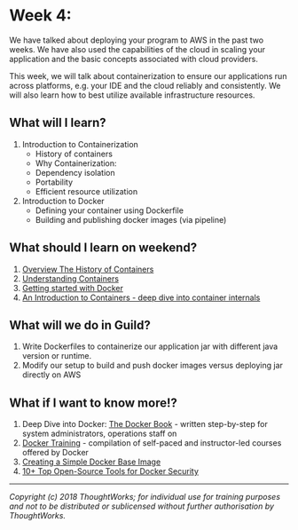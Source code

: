 # Week 4: 
We have talked about deploying your program to AWS in the past two weeks. We have also used the capabilities of the cloud in scaling your application and the basic concepts associated with cloud providers. 

This week, we will talk about containerization to ensure our applications run across platforms, e.g. your IDE and the cloud reliably and consistently. We will also learn how to best utilize available infrastructure resources.

## What will I learn?
1. Introduction to Containerization
   * History of containers
   * Why Containerization:
   * Dependency isolation 
   * Portability
   * Efficient resource utilization
2. Introduction to Docker
   * Defining your container using Dockerfile
   * Building and publishing docker images (via pipeline)

## What should I learn on weekend?
1. [Overview The History of Containers](https://medium.com/@jessgreb01/)
2. [Understanding Containers](what-is-the-difference-between-a-process-a-container-and-a-vm-f36ba0f8a8f7)
3. [Getting started with Docker](https://docs.docker.com/get-started/)
4. [An Introduction to Containers - deep dive into container internals](https://www.youtube.com/watch?v=sK5i-N34im8)

## What will we do in Guild?
1. Write Dockerfiles to containerize our application jar with different java version or runtime.
2. Modify our setup to build and push docker images versus deploying jar directly on AWS

## What if I want to know more!?
1. Deep Dive into Docker: [The Docker Book](https://www.amazon.com/Docker-Book-Containerization-new-virtualization-ebook/dp/B00LRROTI4) - written step-by-step for system administrators, operations staff on
2. [Docker Training](https://success.docker.com/training/) - compilation of self-paced and instructor-led courses offered by Docker
3. [Creating a Simple Docker Base Image](https://docs.docker.com/develop/develop-images/baseimages/)
4. [10+ Top Open-Source Tools for Docker Security](https://techbeacon.com/security/10-top-open-source-tools-docker-security)

---

*Copyright (c) 2018 ThoughtWorks; for individual use for training purposes and not to be distributed or sublicensed without further authorisation by ThoughtWorks.*
